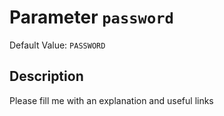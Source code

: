 # Parameter `password`
Default Value: `PASSWORD`





## Description
Please fill me with an explanation and useful links

